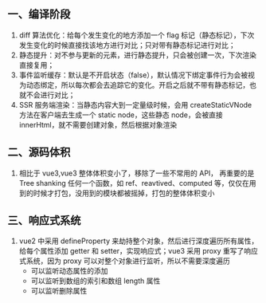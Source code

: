 ## 一、编译阶段

1. diff 算法优化：给每个发生变化的地方添加一个 flag 标记（静态标记），下次发生变化的时候直接找该地方进行对比；只对带有静态标记进行对比；
2. 静态提升：对不参与更新的元素，进行静态提升，只会被创建一次，下次渲染直接复用；
3. 事件监听缓存：默认是不开启状态（false），默认情况下绑定事件行为会被视为动态绑定，所以每次都会去追踪它的变化。开启之后就不带有静态标记，也就不会进行对比；
4. SSR 服务端渲染：当静态内容大到一定量级时候，会用 createStaticVNode 方法在客户端去生成一个 static node，这些静态 node，会被直接 innerHtml，就不需要创建对象，然后根据对象渲染

## 二、源码体积

1. 相比于 vue3,vue3 整体体积变小了，移除了一些不常用的 API， 再重要的是 Tree shanking 任何一个函数，如 ref、reavtived、computed 等，仅仅在用到的时候才打包，没用到的模块都被摇掉，打包的整体体积变小

## 三、响应式系统

1. vue2 中采用 defineProperty 来劫持整个对象，然后进行深度遍历所有属性，给每个属性添加 getter 和 setter，实现响应式；vue3 采用 proxy 重写了响应式系统，因为 proxy 可以对整个对象进行监听，所以不需要深度遍历
   - 可以监听动态属性的添加
   - 可以监听到数组的索引和数组 length 属性
   - 可以监听删除属性
